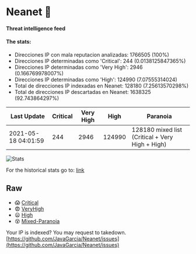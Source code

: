# Neanet :hocho:
#### Threat intelligence feed
#### The stats:

- Direcciones IP con mala reputacion analizadas: 1766505 (100%)
- Direcciones IP determinadas como 'Critical':  244 (0.0138125847365%)
- Direcciones IP determinadas como 'Very High':  2946 (0.166769978007%)
- Direcciones IP determinadas como 'High':  124990 (7.07555314024)
- Total de direcciones IP indexadas en Neanet:  128180 (7.25613570298%)
- Total de direcciones IP descartadas en Neanet:  1638325 (92.743864297%)

| Last Update | Critical | Very High | High | Paranoia |
| --- | --- | --- | --- | --- |
| 2021-05-18 04:01:59 | 244 | 2946 | 124990 | 128180 mixed list (Critical + Very High + High)|

![Stats](https://docs.google.com/spreadsheets/d/e/2PACX-1vSnaNMIXVabIpDJjufMlzH7poXnshF3mgd8Is1g9ytUEzVsP5my4Trn8f-xkoLLQ38xpL3HtmUexLo6/pubchart?oid=501124687&format=image)

For the historical stats go to: [link](/stats.csv)
## Raw
- :scream: [Critical](https://raw.githubusercontent.com/JavaGarcia/Neanet/master/blacklists/neanet_critical.txt)
- :fearful: [VeryHigh](https://raw.githubusercontent.com/JavaGarcia/Neanet/master/blacklists/neanet_veryHigh.txtt)
- :frowning: [High](https://raw.githubusercontent.com/JavaGarcia/Neanet/master/blacklists/neanet_high.txt)
- :dizzy_face: [Mixed-Paranoia](https://raw.githubusercontent.com/JavaGarcia/Neanet/master/blacklists/neanet_all.txt)


Your IP is indexed? You may request to takedown. [https://github.com/JavaGarcia/Neanet/issues](https://github.com/JavaGarcia/Neanet/issues)













































































































































































































































































































































































































































































































































































































































































































































































































































































































































































































































































































































































































































































































































































































































































































































































































































































































































































































































































































































































































































































































































































































































































































































































































































































































































































































































































































































































































































































































































































































































































































































































































































































































































































































































































































































































































































































































































































































































































































































































































































































































































































































































































































































































































































































































































































































































































































































































































































































































































































































































































































































































































































































































































































































































































































































































































































































































































































































































































































































































































































































































































































































































































































































































































































































































































































































































